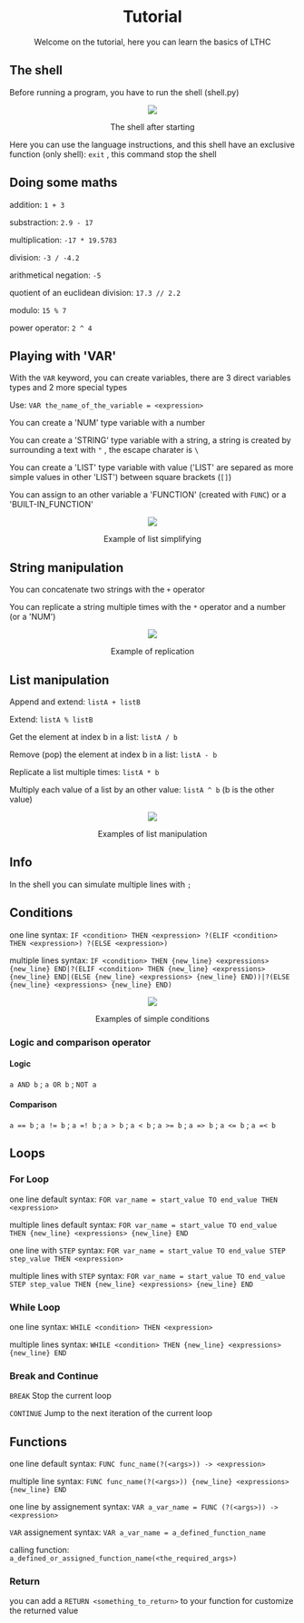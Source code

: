 <div align="center">

# Tutorial

Welcome on the tutorial, here you can learn the basics of LTHC

<div align="left">

## The shell

Before running a program, you have to run the shell (shell.py)

<div align="center">
<img src="./images/shell_default.png">

The shell after starting

<div align="left">

Here you can use the language instructions, and this shell have an exclusive function (only shell): ``exit`` , this command stop the shell

## Doing some maths

addition:       ``1 + 3``

substraction:   ``2.9 - 17``

multiplication: ``-17 * 19.5783``

division:       ``-3 / -4.2``


arithmetical negation:             ``-5``

quotient of an euclidean division: ``17.3 // 2.2``

modulo:                            ``15 % 7``

power operator:                    ``2 ^ 4``

## Playing with 'VAR'

With the ``VAR`` keyword, you can create variables, there are 3 direct variables types and 2 more special types

Use: ``VAR the_name_of_the_variable = <expression>``

You can create a 'NUM' type variable with a number

You can create a 'STRING' type variable with a string, a string is created by surrounding a text with ``"`` , the escape charater is ``\``

You can create a 'LIST' type variable with value ('LIST' are separed as more simple values in other 'LIST') between square brackets (``[]``)

You can assign to an other variable a 'FUNCTION' (created with ``FUNC``) or a 'BUILT-IN_FUNCTION'

<div align="center">
<img src="./images/list_clue.png">

Example of list simplifying

<div align="left">

## String manipulation

You can concatenate two strings with the ``+`` operator

You can replicate a string multiple times with the ``*`` operator and a number (or a 'NUM')

<div align="center">
<img src="./images/examples_repli_str.png">

Example of replication

<div align="left">

## List manipulation

Append and extend: ``listA + listB``

Extend: ``listA % listB``

Get the element at index b in a list: ``listA / b``

Remove (pop) the element at index b in a list: ``listA - b``

Replicate a list multiple times: ``listA * b``

Multiply each value of a list by an other value: ``listA ^ b`` (b is the other value)

<div align="center">
<img src="./images/examples_list.png">

Examples of list manipulation

<div align="left">

## Info

In the shell you can simulate multiple lines with ``;``

## Conditions

one line syntax: ``IF <condition> THEN <expression> ?(ELIF <condition> THEN <expression>) ?(ELSE <expression>)``

multiple lines syntax: ``IF <condition> THEN {new_line} <expressions> {new_line} END|?(ELIF <condition> THEN {new_line} <expressions> {new_line} END|(ELSE {new_line} <expressions> {new_line} END))|?(ELSE {new_line} <expressions> {new_line} END)``

<div align="center">
<img src="./images/if_elif_else.png">

Examples of simple conditions

<div align="left">

### Logic and comparison operator

#### Logic

``a AND b`` ; ``a OR b`` ; ``NOT a``

#### Comparison

``a == b`` ; ``a != b`` ; ``a =! b`` ; ``a > b`` ; ``a < b`` ; ``a >= b`` ; ``a => b`` ; ``a <= b`` ; ``a =< b``

## Loops

### For Loop

one line default syntax: ``FOR var_name = start_value TO end_value THEN <expression>``

multiple lines default syntax: ``FOR var_name = start_value TO end_value THEN {new_line} <expressions> {new_line} END``

one line with ``STEP`` syntax: ``FOR var_name = start_value TO end_value STEP step_value THEN <expression>``

multiple lines with ``STEP`` syntax: ``FOR var_name = start_value TO end_value STEP step_value THEN {new_line} <expressions> {new_line} END``

### While Loop

one line syntax: ``WHILE <condition> THEN <expression>``

multiple lines syntax: ``WHILE <condition> THEN {new_line} <expressions> {new_line} END``

### Break and Continue

``BREAK`` Stop the current loop

``CONTINUE`` Jump to the next iteration of the current loop

## Functions

one line default syntax: ``FUNC func_name(?(<args>)) -> <expression>``

multiple line syntax: ``FUNC func_name(?(<args>)) {new_line} <expressions> {new_line} END``

one line by assignement syntax: ``VAR a_var_name = FUNC (?(<args>)) -> <expression>``

``VAR`` assignement syntax: ``VAR a_var_name = a_defined_function_name``

calling function: ``a_defined_or_assigned_function_name(<the_required_args>)``

### Return

you can add a ``RETURN <something_to_return>`` to your function for customize the returned value
